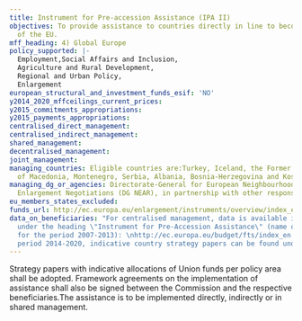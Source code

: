 ```yaml
---
title: Instrument for Pre-accession Assistance (IPA II)
objectives: To provide assistance to countries directly in line to become members
  of the EU.
mff_heading: 4) Global Europe
policy_supported: |-
  Employment,Social Affairs and Inclusion,
  Agriculture and Rural Development,
  Regional and Urban Policy,
  Enlargement
european_structural_and_investment_funds_esif: 'NO'
y2014_2020_mffceilings_current_prices: 
y2015_commitments_appropriations: 
y2015_payments_appropriations: 
centralised_direct_management: 
centralised_indirect_management: 
shared_management: 
decentralised_management: 
joint_management: 
managing_countries: Eligible countries are:Turkey, Iceland, the Former Yugoslav Republic
  of Macedonia, Montenegro, Serbia, Albania, Bosnia-Herzegovina and Kosovo.
managing_dg_or_agencies: Directorate-General for European Neighbourhood Policy and
  Enlargement Negotiations (DG NEAR), in partnership with other responsible DGs.
eu_members_states_excluded: 
funds_url: http://ec.europa.eu/enlargement/instruments/overview/index_en.htm
data_on_beneficiaries: "For centralised management, data is available in the FTS,
  under the heading \"Instrument for Pre-Accession Assistance\" (name of the fund
  for the period 2007-2013): \nhttp://ec.europa.eu/budget/fts/index_en.htm\nFor the
  period 2014-2020, indicative country strategy papers can be found under:\nhttp://ec.europa.eu/enlargement/news_corner/key-documents/index_en.htm?key_document=080126248ca659ce"
---
```

Strategy papers with indicative allocations of Union funds per policy area shall be adopted. Framework agreements on the implementation of assistance shall also be signed between the Commission and the respective beneficiaries.The assistance is to be implemented directly, indirectly or in shared management.